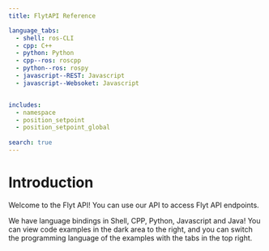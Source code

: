 ```yaml
---
title: FlytAPI Reference

language_tabs:
  - shell: ros-CLI
  - cpp: C++
  - python: Python
  - cpp--ros: roscpp
  - python--ros: rospy
  - javascript--REST: Javascript
  - javascript--Websoket: Javascript


includes:
  - namespace
  - position_setpoint
  - position_setpoint_global
  
search: true
---
```


# Introduction

Welcome to the Flyt API! You can use our API to access Flyt API endpoints.

We have language bindings in Shell, CPP, Python, Javascript and Java! You can view code examples in the dark area to the right, and you can switch the programming language of the examples with the tabs in the top right.


